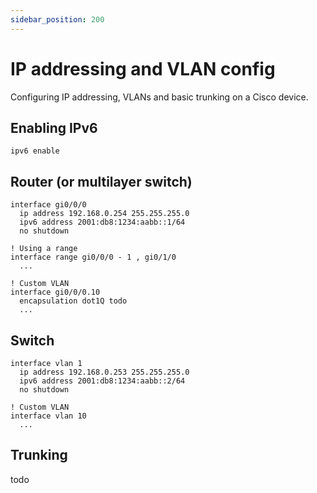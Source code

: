 ```yaml
---
sidebar_position: 200
---
```


# IP addressing and VLAN config

Configuring IP addressing, VLANs and basic trunking on a Cisco device.

## Enabling IPv6

```cisco-ios
ipv6 enable
```

## Router (or multilayer switch)

```cisco-ios
interface gi0/0/0
  ip address 192.168.0.254 255.255.255.0
  ipv6 address 2001:db8:1234:aabb::1/64
  no shutdown

! Using a range
interface range gi0/0/0 - 1 , gi0/1/0
  ...

! Custom VLAN
interface gi0/0/0.10
  encapsulation dot1Q todo
  ...
```

## Switch

```cisco-ios
interface vlan 1
  ip address 192.168.0.253 255.255.255.0
  ipv6 address 2001:db8:1234:aabb::2/64
  no shutdown

! Custom VLAN
interface vlan 10
  ...
```

## Trunking

todo
